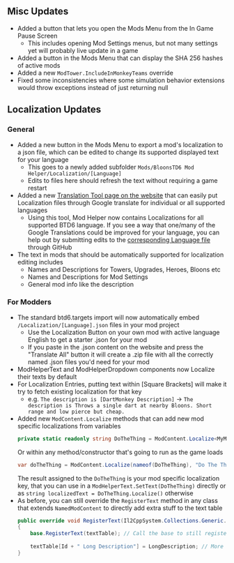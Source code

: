 ## Misc Updates

- Added a button that lets you open the Mods Menu from the In Game Pause Screen
  - This includes opening Mod Settings menus, but not many settings yet will probably live update in a game
- Added a button in the Mods Menu that can display the SHA 256 hashes of active mods
- Added a new `ModTower.IncludeInMonkeyTeams` override
- Fixed some inconsistencies where some simulation behavior extensions would throw exceptions instead of just returning null

## Localization Updates

### General

- Added a new button in the Mods Menu to export a mod's localization to a json file, which can be edited to change its
  supported displayed text for your language
  - This goes to a newly added subfolder `Mods/BloonsTD6 Mod Helper/Localization/[Language]`
  - Edits to files here should refresh the text without requiring a game restart
- Added a new [Translation Tool page on the website](https://gurrenm3.github.io/BTD-Mod-Helper/tools/translate) that can
  easily put Localization files through Google translate for individual or all supported languages
  - Using this tool, Mod Helper now contains Localizations for all supported BTD6 language. If you see a way that
    one/many of the Google Translations could be improved for your language, you can help out by submitting edits to
    the [corresponding Language file](https://github.com/gurrenm3/BTD-Mod-Helper/tree/master/BloonsTD6%20Mod%20Helper/Localization) through GitHub
- The text in mods that should be automatically supported for localization editing includes
  - Names and Descriptions for Towers, Upgrades, Heroes, Bloons etc
  - Names and Descriptions for Mod Settings
  - General mod info like the description

### For Modders

- The standard btd6.targets import will now automatically embed `/Localization/[Language].json` files in your mod
  project
  - Use the Localization Button on your own mod with active language English to get a starter .json for your mod
  - If you paste in the .json content on the website and press the "Translate All" button it will create a .zip file
    with all the correctly named .json files you'd need for your mod
- ModHelperText and ModHelperDropdown components now Localize their texts by default
- For Localization Entries, putting text within [Square Brackets] will make it try to fetch existing localization for
  that key
  - e.g. `The description is [DartMonkey Description]` ->
    `The description is Throws a single dart at nearby Bloons. Short range and low pierce but cheap.`
- Added new `ModContent.Localize` methods that can add new mod specific localizations from variables
  ```csharp
  private static readonly string DoTheThing = ModContent.Localize<MyMod>(nameof(DoTheThing), "Do The Thing!");
  ```
  Or within any method/constructor that's going to run as the game loads
  ```csharp
  var doTheThing = ModContent.Localize(nameof(DoTheThing), "Do The Thing!");
  ```
  The result assigned to the `DoTheThing` is your mod specific localization key, that you can use in a
  `ModHelperText.SetText(DoTheThing)` directly or as `string localizedText = DoTheThing.Localize()` otherwise
- As before, you can still override the `RegisterText` method in any class that extends `NamedModContent` to
  directly add extra stuff to the text table
  ```csharp
  public override void RegisterText(Il2CppSystem.Collections.Generic.Dictionary<string, string> textTable)
  {
      base.RegisterText(textTable); // Call the base to still register DisplayName / Description
            
      textTable[Id + " Long Description"] = LongDescription; // More specific stuff to your ModContent
  }
  ```
